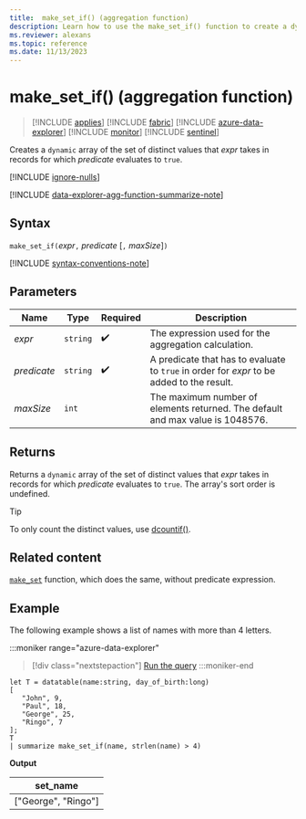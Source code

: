 ```yaml
---
title:  make_set_if() (aggregation function)
description: Learn how to use the make_set_if() function to create a dynamic JSON object of a set of distinct values that an expression takes where the predicate evaluates to true.
ms.reviewer: alexans
ms.topic: reference
ms.date: 11/13/2023
---
```

# make_set_if() (aggregation function)

> [!INCLUDE [applies](../includes/applies-to-version/applies.md)] [!INCLUDE [fabric](../includes/applies-to-version/fabric.md)] [!INCLUDE [azure-data-explorer](../includes/applies-to-version/azure-data-explorer.md)] [!INCLUDE [monitor](../includes/applies-to-version/monitor.md)] [!INCLUDE [sentinel](../includes/applies-to-version/sentinel.md)]

Creates a `dynamic` array of the set of distinct values that *expr* takes in records for which *predicate* evaluates to `true`.

[!INCLUDE [ignore-nulls](../includes/ignore-nulls.md)]

[!INCLUDE [data-explorer-agg-function-summarize-note](../includes/agg-function-summarize-note.md)]

## Syntax

`make_set_if(`*expr*`,` *predicate* [`,` *maxSize*]`)`

[!INCLUDE [syntax-conventions-note](../includes/syntax-conventions-note.md)]

## Parameters

| Name | Type | Required | Description |
|--|--|--|--|
| *expr* | `string` |  :heavy_check_mark: | The expression used for the aggregation calculation. |
| *predicate* | `string` |  :heavy_check_mark: | A predicate that has to evaluate to `true` in order for *expr* to be added to the result. |
| *maxSize* | `int` |  | The maximum number of elements returned. The default and max value is 1048576. |

## Returns

Returns a `dynamic` array of the set of distinct values that *expr* takes in records for which *predicate* evaluates to `true`. The array's sort order is undefined.

> [!TIP]
> To only count the distinct values, use [dcountif()](dcountif-aggregation-function.md).

## Related content

[`make_set`](make-set-aggregation-function.md) function, which does the same, without predicate expression.

## Example

The following example shows a list of names with more than 4 letters.

:::moniker range="azure-data-explorer"
> [!div class="nextstepaction"]
> <a href="https://dataexplorer.azure.com/clusters/help/databases/Samples?query=H4sIAAAAAAAAAyXNPQvCMBSF4T2/4tDJQBZFUSt1FZxEuomEFG/bYD4gSQfFH++l5U7PO9zjqKBFg5cpfJ2jVTCe6lySDYPi/NGx151NZaxdDIMUDwGgusYxVApHNetmJsdaHxZeKKaBOGx2S7jzs8jei+dJtOKHPHlvkv0SvHmTzlS07edpBd52FGZInLGVf+88QMOkAAAA" target="_blank">Run the query</a>
:::moniker-end

```kusto
let T = datatable(name:string, day_of_birth:long)
[
   "John", 9,
   "Paul", 18,
   "George", 25,
   "Ringo", 7
];
T
| summarize make_set_if(name, strlen(name) > 4)
```

**Output**

|set_name|
|----|
|["George", "Ringo"]|
